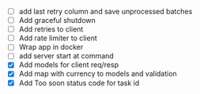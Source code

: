 - [ ] add last retry column and save unprocessed batches
- [ ] Add graceful shutdown
- [ ] Add retries to client
- [ ] Add rate limiter to client
- [ ] Wrap app in docker
- [ ] add server start at command
- [x] Add models for client req/resp
- [x] Add map with currency to models and validation
- [x] Add Too soon status code for task id
